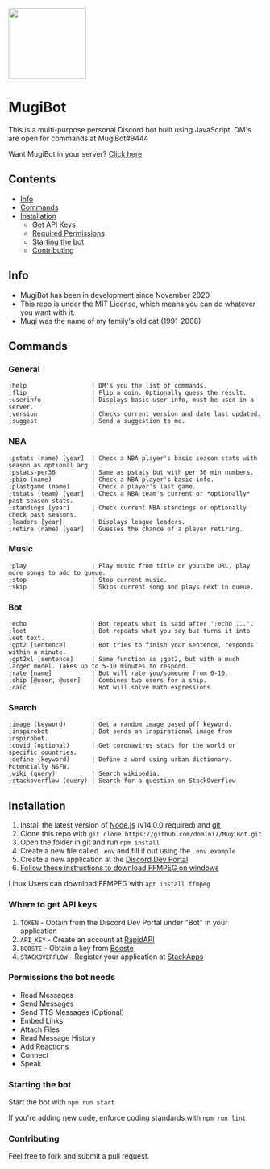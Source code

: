 <img src="https://i.imgur.com/PtCc2iO.jpg" width="154" height="140">

# MugiBot


This is a multi-purpose personal Discord bot built using JavaScript. DM's are open for commands at MugiBot#9444

Want MugiBot in your server? [Click here](https://discord.com/oauth2/authorize?client_id=776681738654580746&scope=bot&permissions=3267648)

## Contents
* [Info](https://github.com/domini7/MugiBot#info)
* [Commands](https://github.com/domini7/MugiBot#commands)
* [Installation](https://github.com/domini7/MugiBot#installation)
	* [Get API Keys](https://github.com/domini7/MugiBot#where-to-get-api-keys)
	* [Required Permissions](https://github.com/domini7/MugiBot#permissions-the-bot-needs)
	* [Starting the bot](https://github.com/domini7/MugiBot#starting-the-bot)
	* [Contributing](https://github.com/domini7/MugiBot#contributing)

## Info
* MugiBot has been in development since November 2020
* This repo is under the MIT License, which means you can do whatever you want with it.
* Mugi was the name of my family's old cat (1991-2008)

## Commands

### General

```
;help                  | DM's you the list of commands.
;flip                  | Flip a coin. Optionally guess the result.
;userinfo              | Displays basic user info, must be used in a server.
;version               | Checks current version and date last updated.
;suggest               | Send a suggestion to me.
```
### NBA

```
;pstats (name) [year]  | Check a NBA player's basic season stats with season as optional arg.
;pstats-per36          | Same as pstats but with per 36 min numbers.
;pbio (name)           | Check a NBA player's basic info.
;plastgame (name)      | Check a player's last game.
;tstats (team) [year]  | Check a NBA team's current or *optionally* past season stats.
;standings [year]      | Check current NBA standings or optionally check past seasons.
;leaders [year]        | Displays league leaders.
;retire (name) [year]  | Guesses the chance of a player retiring.
```
### Music

```
;play                  | Play music from title or youtube URL, play more songs to add to queue.
;stop                  | Stop current music.
;skip                  | Skips current song and plays next in queue.
```
### Bot

```
;echo                  | Bot repeats what is said after ';echo ...'.
;leet                  | Bot repeats what you say but turns it into leet text.
;gpt2 [sentence]       | Bot tries to finish your sentence, responds within a minute.
;gpt2xl [sentence]     | Same function as ;gpt2, but with a much larger model. Takes up to 5-10 minutes to respond.
;rate [name]           | Bot will rate you/someone from 0-10.
;ship [@user, @user]   | Combines two users for a ship.
;calc                  | Bot will solve math expressions.
```
### Search

```
;image (keyword)       | Get a random image based off keyword.
;inspirobot            | Bot sends an inspirational image from inspirobot.
;covid (optional)      | Get coronavirus stats for the world or specific countries.
;define (keyword)      | Define a word using urban dictionary. Potentially NSFW.
;wiki (query)          | Search wikipedia.
;stackoverflow (query) | Search for a question on StackOverflow
```

## Installation
1. Install the latest version of [Node.js](https://nodejs.org/en/) (v14.0.0 required) and [git](https://git-scm.com/downloads)
2. Clone this repo with `git clone https://github.com/domini7/MugiBot.git`
3. Open the folder in git and run `npm install`
4. Create a new file called `.env` and fill it out using the `.env.example`
5. Create a new application at the [Discord Dev Portal](https://discord.com/developers/applications/)
6. [Follow these instructions to download FFMPEG on windows](https://www.wikihow.com/Install-FFmpeg-on-Windows)

Linux Users can download FFMPEG with `apt install ffmpeg`

### Where to get API keys
1. `TOKEN` - Obtain from the Discord Dev Portal under "Bot" in your application
2. `API_KEY` - Create an account at [RapidAPI](https://rapidapi.com/marketplace)
3. `BOOSTE` - Obtain a key from [Booste](https://www.booste.io/pretrained-models/nodejs)
4. `STACKOVERFLOW` - Register your application at [StackApps](https://stackapps.com/apps/oauth/register)


### Permissions the bot needs
* Read Messages
* Send Messages
* Send TTS Messages (Optional)
* Embed Links
* Attach Files
* Read Message History
* Add Reactions
* Connect
* Speak

### Starting the bot
Start the bot with `npm run start`

If you're adding new code, enforce coding standards with `npm run lint`

### Contributing
Feel free to fork and submit a pull request.